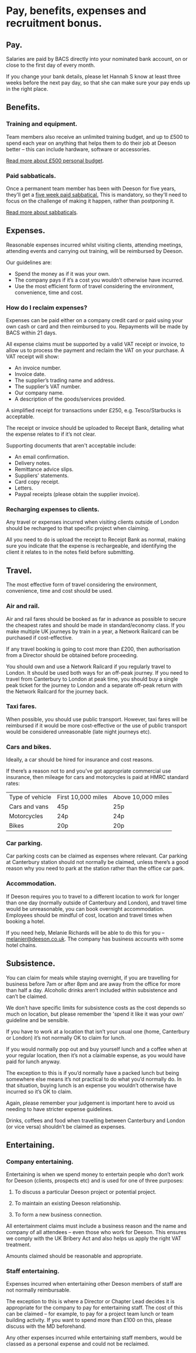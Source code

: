 # Pay, benefits, expenses and recruitment bonus.

## Pay.

Salaries are paid by BACS directly into your nominated bank account, on or close to the first day of every month.

If you change your bank details, please let Hannah S know at least three weeks before the next pay day, so that she can make sure your pay ends up in the right place.

## Benefits.

### Training and equipment.

Team members also receive an unlimited training budget, and up to £500 to spend each year on anything that helps them to do their job at Deeson better – this can include hardware, software or accessories.

[Read more about £500 personal budget](http://handbook.deeson.co.uk/working-at-deeson/tools-purchasing-and-equipment/).

### Paid sabbaticals.

Once a permanent team member has been with Deeson for five years, they'll get a [five week paid sabbatical.](https://www.deeson.co.uk/blog/weve-introduced-sabbaticals-heres-why) This is mandatory, so they'll need to focus on the challenge of making it happen, rather than postponing it.

[Read more about sabbaticals](http://handbook.deeson.co.uk/working-at-deeson/sabbaticals/).

## Expenses.

Reasonable expenses incurred whilst visiting clients, attending meetings, attending events and carrying out training, will be reimbursed by Deeson.

Our guidelines are:

- Spend the money as if it was your own.
- The company pays if it’s a cost you wouldn’t otherwise have incurred. 
- Use the most efficient form of travel considering the environment, convenience, time and cost.

### How do I reclaim expenses?

Expenses can be paid either on a company credit card or paid using your own cash or card and then reimbursed to you. Repayments will be made by BACS within 21 days.

All expense claims must be supported by a valid VAT receipt or invoice, to allow us to process the payment and reclaim the VAT on your purchase. A VAT receipt will show:

- An invoice number.
- Invoice date.
- The supplier’s trading name and address.
- The supplier’s VAT number.
- Our company name.
- A description of the goods/services provided.

A simplified receipt for transactions under £250, e.g. Tesco/Starbucks is acceptable. 

The receipt or invoice should be uploaded to Receipt Bank, detailing what the expense relates to if it’s not clear. 

Supporting documents that aren't acceptable include: 

- An email confirmation.
- Delivery notes. 
- Remittance advice slips. 
- Suppliers' statements. 
- Card copy receipt. 
- Letters. 
- Paypal receipts (please obtain the supplier invoice).

### Recharging expenses to clients.

Any travel or expenses incurred when visiting clients outside of London should be recharged to that specific project when claiming.

All you need to do is upload the receipt to Receipt Bank as normal, making sure you indicate that the expense is rechargeable, and identifying the client it relates to in the notes field before submitting.  

## Travel.

The most effective form of travel considering the environment, convenience, time and cost should be used.

### Air and rail.

Air and rail fares should be booked as far in advance as possible to secure the cheapest rates and should be made in standard/economy class. If you make multiple UK journeys by train in a year, a Network Railcard can be purchased if cost-effective.

If any travel booking is going to cost more than £200, then authorisation from a Director should be obtained before proceeding. 

You should own and use a Network Railcard if you regularly travel to London. It should be used both ways for an off-peak journey. If you need to travel from Canterbury to London at peak time, you should buy a single peak ticket for the journey to London and a separate off-peak return with the Network Railcard for the journey back.

### Taxi fares.

When possible, you should use public transport. However, taxi fares will be reimbursed if it would be more cost-effective or the use of public transport would be considered unreasonable (late night journeys etc).

### Cars and bikes.

Ideally, a car should be hired for insurance and cost reasons. 

If there’s a reason not to and you’ve got appropriate commercial use insurance, then mileage for cars and motorcycles is paid at HMRC standard rates:

<table>
  <tr>
    <td>Type of vehicle</td>
    <td>First 10,000 miles</td>
    <td>Above 10,000 miles</td>
  </tr>
  <tr>
    <td>Cars and vans</td>
    <td>45p</td>
    <td>25p</td>
  </tr>
  <tr>
    <td>Motorcycles</td>
    <td>24p</td>
    <td>24p</td>
  </tr>
  <tr>
    <td>Bikes</td>
    <td>20p</td>
    <td>20p</td>
  </tr>
</table>


### Car parking.

Car parking costs can be claimed as expenses where relevant. Car parking at Canterbury station should not normally be claimed, unless there’s a good reason why you need to park at the station rather than the office car park.

### Accommodation.

If Deeson requires you to travel to a different location to work for longer than one day (normally outside of Canterbury and London), and travel time would be unreasonable, you can book overnight accommodation. Employees should be mindful of cost, location and travel times when booking a hotel. 

If you need help, Melanie Richards will be able to do this for you – [melanier@deeson.co.uk](mailto:melanier@deeson.co.uk). The company has business accounts with some hotel chains.

## Subsistence.

You can claim for meals while staying overnight, if you are travelling for business before 7am or after 8pm and are away from the office for more than half a day. Alcoholic drinks aren’t included within subsistence and can’t be claimed. 

We don’t have specific limits for subsistence costs as the cost depends so much on location, but please remember the 'spend it like it was your own' guideline and be sensible.

If you have to work at a location that isn’t your usual one (home, Canterbury or London) it’s not normally OK to claim for lunch. 

If you would normally pop out and buy yourself lunch and a coffee when at your regular location, then it’s not a claimable expense, as you would have paid for lunch anyway.
 
The exception to this is if you’d normally have a packed lunch but being somewhere else means it’s not practical to do what you’d normally do. In that situation, buying lunch is an expense you wouldn’t otherwise have incurred so it’s OK to claim. 

Again, please remember your judgement is important here to avoid us needing to have stricter expense guidelines.

Drinks, coffees and food when travelling between Canterbury and London (or vice versa) shouldn’t be claimed as expenses.

## Entertaining.

### Company entertaining.

Entertaining is when we spend money to entertain people who don’t work for Deeson (clients, prospects etc) and is used for one of three purposes:

1. To discuss a particular Deeson project or potential project.

2. To maintain an existing Deeson relationship. 

3. To form a new business connection.

All entertainment claims must include a business reason and the name and company of all attendees – even those who work for Deeson. This ensures we comply with the UK Bribery Act and also helps us apply the right VAT treatment. 

Amounts claimed should be reasonable and appropriate.

### Staff entertaining.

Expenses incurred when entertaining other Deeson members of staff are not normally reimbursable. 

The exception to this is where a Director or Chapter Lead decides it is appropriate for the company to pay for entertaining staff. The cost of this can be claimed – for example, to pay for a project team lunch or team building activity. If you want to spend more than £100 on this, please discuss with the MD beforehand.

Any other expenses incurred while entertaining staff members, would be classed as a personal expense and could not be reclaimed.

